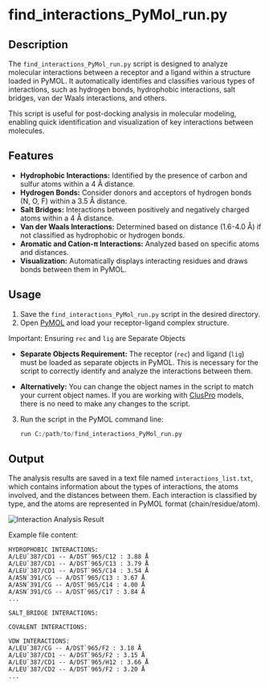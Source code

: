 # find_interactions_PyMol_run.py

## Description

The `find_interactions_PyMol_run.py` script is designed to analyze molecular interactions between a receptor and a ligand within a structure loaded in PyMOL. It automatically identifies and classifies various types of interactions, such as hydrogen bonds, hydrophobic interactions, salt bridges, van der Waals interactions, and others.

This script is useful for post-docking analysis in molecular modeling, enabling quick identification and visualization of key interactions between molecules.

## Features

- **Hydrophobic Interactions:** Identified by the presence of carbon and sulfur atoms within a 4 Å distance.
- **Hydrogen Bonds:** Consider donors and acceptors of hydrogen bonds (N, O, F) within a 3.5 Å distance.
- **Salt Bridges:** Interactions between positively and negatively charged atoms within a 4 Å distance.
- **Van der Waals Interactions:** Determined based on distance (1.6-4.0 Å) if not classified as hydrophobic or hydrogen bonds.
- **Aromatic and Cation-π Interactions:** Analyzed based on specific atoms and distances.
- **Visualization:** Automatically displays interacting residues and draws bonds between them in PyMOL.

## Usage

1. Save the `find_interactions_PyMol_run.py` script in the desired directory.
2. Open [PyMOL](https://pymol.org/2/)  and load your receptor-ligand complex structure.

 Important: Ensuring `rec` and `lig` are Separate Objects

- **Separate Objects Requirement:** The receptor (`rec`) and ligand (`lig`) must be loaded as separate objects in PyMOL. This is necessary for the script to correctly identify and analyze the interactions between them.

- **Alternatively:** You can change the object names in the script to match your current object names. If you are working with [ClusPro](https://cluspro.bu.edu/) models, there is no need to make any changes to the script.

3. Run the script in the PyMOL command line:
   ```python
   run C:/path/to/find_interactions_PyMol_run.py
    ```

## Output
The analysis results are saved in a text file named `interactions_list.txt`, which contains information about the types of interactions, the atoms involved, and the distances between them. Each interaction is classified by type, and the atoms are represented in PyMOL format (chain/residue/atom).

![Interaction Analysis Result](examples/110217.png)

Example file content:

```
HYDROPHOBIC INTERACTIONS:
A/LEU`387/CD1 -- A/DST`965/C12 : 3.88 Å
A/LEU`387/CD1 -- A/DST`965/C13 : 3.79 Å
A/LEU`387/CD1 -- A/DST`965/C14 : 3.54 Å
A/ASN`391/CG -- A/DST`965/C13 : 3.67 Å
A/ASN`391/CG -- A/DST`965/C14 : 4.00 Å
A/ASN`391/CG -- A/DST`965/C17 : 3.84 Å
...

SALT_BRIDGE INTERACTIONS:

COVALENT INTERACTIONS:

VDW INTERACTIONS:
A/LEU`387/CG -- A/DST`965/F2 : 3.18 Å
A/LEU`387/CD1 -- A/DST`965/F2 : 3.15 Å
A/LEU`387/CD1 -- A/DST`965/H12 : 3.66 Å
A/LEU`387/CD2 -- A/DST`965/F2 : 3.20 Å
...
```
